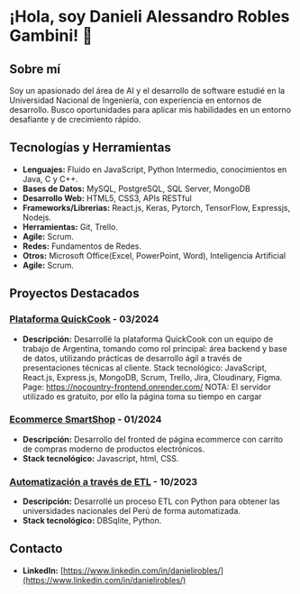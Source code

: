 # ¡Hola, soy Danieli Alessandro Robles Gambini! 👋

## Sobre mí
Soy un apasionado del área de AI y el desarrollo de software estudié en la Universidad Nacional de Ingeniería, con experiencia en entornos de desarrollo. Busco oportunidades para aplicar mis habilidades en un entorno desafiante y de crecimiento rápido.

## Tecnologías y Herramientas
- **Lenguajes:**  Fluido en JavaScript, Python Intermedio, conocimientos en Java, C y C++.
- **Bases de Datos:** MySQL, PostgreSQL, SQL Server, MongoDB
- **Desarrollo Web:** HTML5, CSS3, APIs RESTful
- **Frameworks/Librerias:** React.js, Keras, Pytorch, TensorFlow, Expressjs, Nodejs.
- **Herramientas:** Git, Trello.
- **Agile:** Scrum.
- **Redes:** Fundamentos de Redes.
- **Otros:** Microsoft Office(Excel, PowerPoint, Word), Inteligencia Artificial
- **Agile:** Scrum.
  


## Proyectos Destacados

### [Plataforma QuickCook](https://github.com/No-Country/c17-04-m-node-react/tree/main) - 03/2024
- **Descripción:** Desarrollé la plataforma QuickCook con un equipo de trabajo de Argentina, tomando como rol principal: área backend y base de datos, utilizando prácticas de desarrollo ágil a través de presentaciones técnicas al cliente.
Stack tecnológico: JavaScript, React.js, Express.js, MongoDB, Scrum, Trello, Jira, Cloudinary, Figma.
Page: https://nocountry-frontend.onrender.com/ NOTA: El servidor utilizado es gratuito, por ello la página toma su tiempo en cargar

### [Ecommerce SmartShop](https://github.com/Alessdev/shopping-cart-) - 01/2024

- **Descripción:** Desarrollo del fronted de página ecommerce con carrito de compras moderno de productos electrónicos.
- **Stack tecnológico:** Javascript, html, CSS.

### [Automatización a través de ETL](https://github.com/Alessdev/Python-SQL-ETL) - 10/2023

- **Descripción:** Desarrollé un proceso ETL con Python para obtener las universidades nacionales del Perú de forma automatizada.
- **Stack tecnológico:** DBSqlite, Python.



## Contacto
- **LinkedIn:** [https://www.linkedin.com/in/danielirobles/](https://www.linkedin.com/in/danielirobles/)
